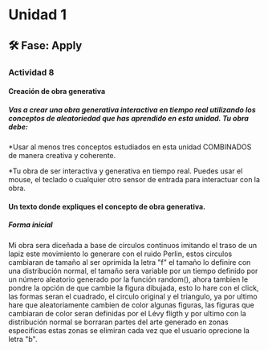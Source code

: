 # Unidad 1

## 🛠 Fase: Apply

### Actividad 8 

#### Creación de obra generativa

##### Vas a crear una obra generativa interactiva en tiempo real utilizando los conceptos de aleatoriedad que has aprendido en esta unidad. Tu obra debe:

*Usar al menos tres conceptos estudiados en esta unidad COMBINADOS de manera creativa y coherente.

*Tu obra de ser interactiva y generativa en tiempo real. Puedes usar el mouse, el teclado o cualquier otro sensor de entrada para interactuar con la obra.

#### Un texto donde expliques el concepto de obra generativa.

##### Forma inicial
Mi obra sera diceñada a base de circulos continuos imitando el traso de un lapiz este movimiento lo generare con el ruido Perlin, estos circulos cambiaran de tamaño al ser oprimida la letra "f" el tamaño lo definire con una distribución normal, el tamaño sera variable por un tiempo definido por un número aleatorio generado por la función random(), ahora tambien le pondre la opción de que cambie la figura dibujada, esto lo hare con el click, las formas seran el cuadrado, el circulo original y el triangulo, ya por ultimo hare que aleatoriamente cambien de color algunas figuras, las figuras que cambiaran de color seran definidas por el Lévy fligth y por ultimo con la distribución normal se borraran partes del arte generado en zonas especificas estas zonas se elimiran cada vez que el usuario oprecione la letra "b".
